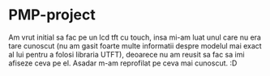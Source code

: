 # PMP-project
Am vrut initial sa fac pe un lcd tft cu touch, insa mi-am luat unul care nu era tare cunoscut (nu am gasit foarte multe informatii despre modelul mai exact al lui pentru a folosi libraria UTFT), deoarece nu am reusit sa fac sa imi afiseze ceva pe el. Asadar m-am reprofilat pe ceva mai cunoscut. :D 
